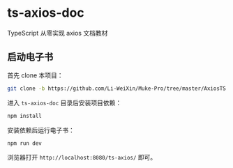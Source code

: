 # ts-axios-doc

TypeScript 从零实现 axios 文档教材

## 启动电子书

首先 clone 本项目：

```bash
git clone -b https://github.com/Li-WeiXin/Muke-Pro/tree/master/AxiosTS.git
```

进入 `ts-axios-doc` 目录后安装项目依赖：

```bash
npm install
```

安装依赖后运行电子书：

```bash
npm run dev
```

浏览器打开 `http://localhost:8080/ts-axios/` 即可。
